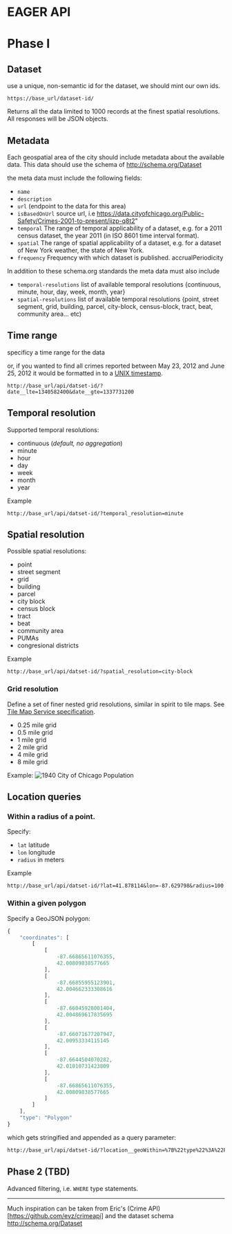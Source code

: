 # EAGER API

# Phase I

## Dataset

use a unique, non-semantic id for the dataset, we should mint our own ids.

```
https://base_url/dataset-id/
```

Returns all the data limited to 1000 records at the finest spatial resolutions. All responses will be JSON objects.

## Metadata
Each geospatial area of the city should include metadata about the available data. This data should use the schema of http://schema.org/Dataset

the meta data must include the following fields:

* `name`
* `description`
* `url` (endpoint to the data for this area)
* `isBasedOnUrl` source url, i.e https://data.cityofchicago.org/Public-Safety/Crimes-2001-to-present/ijzp-q8t2"
* `temporal` The range of temporal applicability of a dataset, e.g. for a 2011 census dataset, the year 2011 (in ISO 8601 time interval format).
* `spatial` The range of spatial applicability of a dataset, e.g. for a dataset of New York weather, the state of New York.
* `frequency` Frequency with which dataset is published. 	accrualPeriodicity


In addition to these schema.org standards the meta data must also include

* `temporal-resolutions` list of available temporal resolutions {continuous, minute, hour, day, week, month, year} 
* `spatial-resolutions` list of available temporal resolutions {point, street segment, grid, building, parcel, city-block, census-block, tract, beat, community area... etc)

## Time range
specificy a time range for the data

or, if you wanted to find all crimes reported between May 23, 2012 and June 25, 2012 it would be formatted in to a [UNIX timestamp](http://en.wikipedia.org/wiki/Unix_time).

```
http://base_url/api/datset-id/?date__lte=1340582400&date__gte=1337731200
```

## Temporal resolution

Supported temporal resolutions:

* continuous (_default, no aggregation_)
* minute
* hour
* day
* week
* month
* year

Example 
```
http://base_url/api/datset-id/?temporal_resolution=minute
```

## Spatial resolution 

Possible spatial resolutions:

* point
* street segment
* grid
* building
* parcel
* city block
* census block
* tract
* beat
* community area
* PUMAs
* congresional districts

Example
```
http://base_url/api/datset-id/?spatial_resolution=city-block
```

### Grid resolution
Define a set of finer nested grid resolutions, similar in spirit to tile maps. See [Tile Map Service specification](http://wiki.osgeo.org/wiki/Tile_Map_Service_Specification).
* 0.25 mile grid
* 0.5 mile grid
* 1 mile grid
* 2 mile grid
* 4 mile grid
* 8 mile grid

Example:
![1940 City of Chicago Population](https://lh3.googleusercontent.com/-l8h_RrxQppg/TzgMdfDpHqI/AAAAAAAAAnw/XZMJJ0Qu-nk/w378-h588-no/EWBP.B50.F8_Gregg3.tif)

## Location queries

### Within a radius of a point.

Specify:

* `lat` latitude
* `lon` longitude
* `radius` in meters

Example

```
http://base_url/api/datset-id/?lat=41.878114&lon=-87.629798&radius=100
```

### Within a given polygon

Specify a GeoJSON polygon:

``` javascript 
{
    "coordinates": [
        [
            [
                -87.66865611076355, 
                42.00809838577665
            ], 
            [
                -87.66855955123901, 
                42.004662333308616
            ], 
            [
                -87.66045928001404, 
                42.004869617835695
            ], 
            [
                -87.66071677207947, 
                42.00953334115145
            ], 
            [
                -87.6644504070282, 
                42.01010731423809
            ], 
            [
                -87.66865611076355, 
                42.00809838577665
            ]
        ]
    ], 
    "type": "Polygon"
}
```

which gets stringified and appended as a query parameter:

``` bash 
http://base_url/api/datset-id/?location__geoWithin=%7B%22type%22%3A%22Polygon%22%2C%22coordinates%22%3A%5B%5B%5B-87.66865611076355%2C42.00809838577665%5D%2C%5B-87.66855955123901%2C42.004662333308616%5D%2C%5B-87.66045928001404%2C42.004869617835695%5D%2C%5B-87.66071677207947%2C42.00953334115145%5D%2C%5B-87.6644504070282%2C42.01010731423809%5D%2C%5B-87.66865611076355%2C42.00809838577665%5D%5D%5D%7D&date__lte=1369285199&date__gte=1368594000&type=violent%2Cproperty&_=1369866788554
```


## Phase 2 (TBD)
Advanced filtering, i.e. `WHERE` type statements.

---
Much inspiration can be taken from Eric's (Crime API)[https://github.com/evz/crimeapi] and the dataset schema http://schema.org/Dataset

